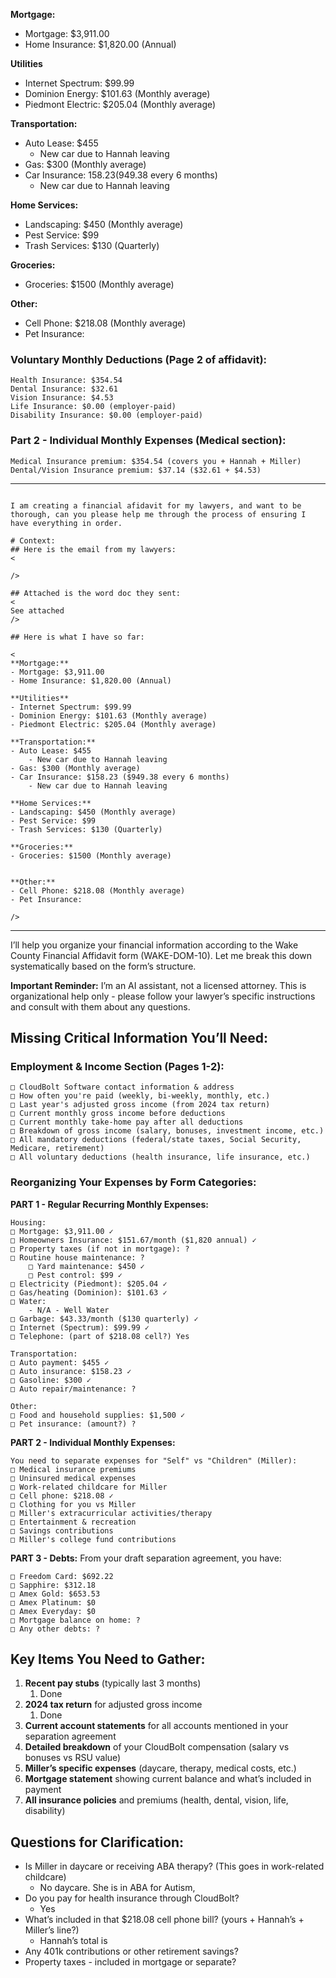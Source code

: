 

**Mortgage:**
- Mortgage: $3,911.00 
- Home Insurance: $1,820.00 (Annual)

**Utilities**
- Internet Spectrum: $99.99
- Dominion Energy: $101.63 (Monthly average)
- Piedmont Electric: $205.04 (Monthly average)

**Transportation:** 
- Auto Lease: $455 
	- New car due to Hannah leaving
- Gas: $300 (Monthly average)
- Car Insurance: $158.23 ($949.38 every 6 months)
	- New car due to Hannah leaving

**Home Services:**
- Landscaping: $450 (Monthly average)
- Pest Service: $99 
- Trash Services: $130 (Quarterly)

**Groceries:**
- Groceries: $1500 (Monthly average)


**Other:**
- Cell Phone: $218.08 (Monthly average)
- Pet Insurance: 

### **Voluntary Monthly Deductions (Page 2 of affidavit):**

```
Health Insurance: $354.54
Dental Insurance: $32.61
Vision Insurance: $4.53
Life Insurance: $0.00 (employer-paid)
Disability Insurance: $0.00 (employer-paid)
```

### **Part 2 - Individual Monthly Expenses (Medical section):**

```
Medical Insurance premium: $354.54 (covers you + Hannah + Miller)
Dental/Vision Insurance premium: $37.14 ($32.61 + $4.53)
```


---
```

I am creating a financial afidavit for my lawyers, and want to be thorough, can you please help me through the process of ensuring I have everything in order.

# Context:
## Here is the email from my lawyers:
<

/>

## Attached is the word doc they sent: 
<
See attached
/>

## Here is what I have so far: 

<
**Mortgage:**
- Mortgage: $3,911.00 
- Home Insurance: $1,820.00 (Annual)

**Utilities**
- Internet Spectrum: $99.99
- Dominion Energy: $101.63 (Monthly average)
- Piedmont Electric: $205.04 (Monthly average)

**Transportation:** 
- Auto Lease: $455 
	- New car due to Hannah leaving
- Gas: $300 (Monthly average)
- Car Insurance: $158.23 ($949.38 every 6 months)
	- New car due to Hannah leaving

**Home Services:**
- Landscaping: $450 (Monthly average)
- Pest Service: $99 
- Trash Services: $130 (Quarterly)

**Groceries:**
- Groceries: $1500 (Monthly average)


**Other:**
- Cell Phone: $218.08 (Monthly average)
- Pet Insurance: 

/>
```

---

I’ll help you organize your financial information according to the Wake County Financial Affidavit form (WAKE-DOM-10). Let me break this down systematically based on the form’s structure.

**Important Reminder:** I’m an AI assistant, not a licensed attorney. This is organizational help only - please follow your lawyer’s specific instructions and consult with them about any questions.

## **Missing Critical Information You’ll Need:**

### **Employment & Income Section (Pages 1-2):**

```
□ CloudBolt Software contact information & address
□ How often you're paid (weekly, bi-weekly, monthly, etc.)
□ Last year's adjusted gross income (from 2024 tax return)
□ Current monthly gross income before deductions
□ Current monthly take-home pay after all deductions
□ Breakdown of gross income (salary, bonuses, investment income, etc.)
□ All mandatory deductions (federal/state taxes, Social Security, Medicare, retirement)
□ All voluntary deductions (health insurance, life insurance, etc.)
```

### **Reorganizing Your Expenses by Form Categories:**

**PART 1 - Regular Recurring Monthly Expenses:**

```
Housing:
□ Mortgage: $3,911.00 ✓
□ Homeowners Insurance: $151.67/month ($1,820 annual) ✓
□ Property taxes (if not in mortgage): ?
□ Routine house maintenance: ?
	□ Yard maintenance: $450 ✓
	□ Pest control: $99 ✓
□ Electricity (Piedmont): $205.04 ✓
□ Gas/heating (Dominion): $101.63 ✓
□ Water: 
	- N/A - Well Water
□ Garbage: $43.33/month ($130 quarterly) ✓
□ Internet (Spectrum): $99.99 ✓
□ Telephone: (part of $218.08 cell?) Yes 

Transportation:
□ Auto payment: $455 ✓
□ Auto insurance: $158.23 ✓
□ Gasoline: $300 ✓
□ Auto repair/maintenance: ?

Other:
□ Food and household supplies: $1,500 ✓
□ Pet insurance: (amount?) ?
```

**PART 2 - Individual Monthly Expenses:**

```
You need to separate expenses for "Self" vs "Children" (Miller):
□ Medical insurance premiums
□ Uninsured medical expenses
□ Work-related childcare for Miller
□ Cell phone: $218.08 ✓
□ Clothing for you vs Miller
□ Miller's extracurricular activities/therapy
□ Entertainment & recreation
□ Savings contributions
□ Miller's college fund contributions
```

**PART 3 - Debts:**
From your draft separation agreement, you have:

```
□ Freedom Card: $692.22
□ Sapphire: $312.18  
□ Amex Gold: $653.53
□ Amex Platinum: $0
□ Amex Everyday: $0
□ Mortgage balance on home: ?
□ Any other debts: ?
```

## **Key Items You Need to Gather:**

1. **Recent pay stubs** (typically last 3 months)
	1. Done
2. **2024 tax return** for adjusted gross income 
	1. Done
3. **Current account statements** for all accounts mentioned in your separation agreement
4. **Detailed breakdown** of your CloudBolt compensation (salary vs bonuses vs RSU value)
5. **Miller’s specific expenses** (daycare, therapy, medical costs, etc.) 
6. **Mortgage statement** showing current balance and what’s included in payment
7. **All insurance policies** and premiums (health, dental, vision, life, disability)

## **Questions for Clarification:**

- Is Miller in daycare or receiving ABA therapy? (This goes in work-related childcare)
	- No daycare. She is in ABA for Autism, 
- Do you pay for health insurance through CloudBolt?
	- Yes
- What’s included in that $218.08 cell phone bill? (yours + Hannah’s + Miller’s line?)
	- Hannah’s total is 
- Any 401k contributions or other retirement savings?
- Property taxes - included in mortgage or separate?

